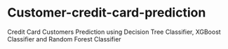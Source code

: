 # Customer-credit-card-prediction
Credit Card Customers Prediction using Decision Tree Classifier, XGBoost Classifier and Random Forest Classifier
